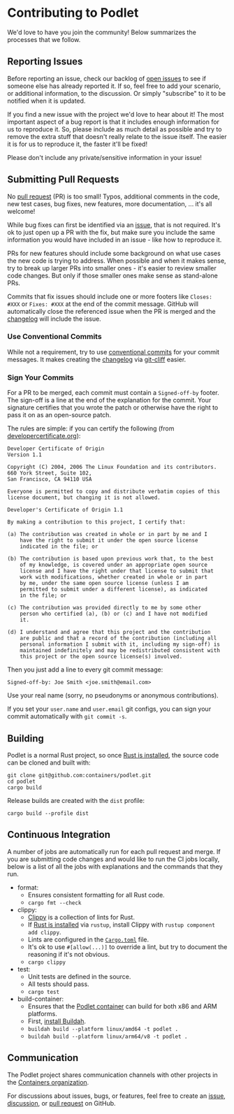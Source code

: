 # Contributing to Podlet

We'd love to have you join the community! Below summarizes the processes that we follow.

## Reporting Issues

Before reporting an issue, check our backlog of
[open issues](https://github.com/containers/podlet/issues)
to see if someone else has already reported it. If so, feel free to add
your scenario, or additional information, to the discussion. Or simply
"subscribe" to it to be notified when it is updated.

If you find a new issue with the project we'd love to hear about it! The most
important aspect of a bug report is that it includes enough information for
us to reproduce it. So, please include as much detail as possible and try
to remove the extra stuff that doesn't really relate to the issue itself.
The easier it is for us to reproduce it, the faster it'll be fixed!

Please don't include any private/sensitive information in your issue!

## Submitting Pull Requests

No [pull request] (PR) is too small! Typos, additional comments in the code,
new test cases, bug fixes, new features, more documentation, ... it's all
welcome!

While bug fixes can first be identified via an [issue], that is not required.
It's ok to just open up a PR with the fix, but make sure you include the same
information you would have included in an issue - like how to reproduce it.

PRs for new features should include some background on what use cases the
new code is trying to address. When possible and when it makes sense, try to break up
larger PRs into smaller ones - it's easier to review smaller
code changes. But only if those smaller ones make sense as stand-alone PRs.

Commits that fix issues should include one or more footers like `Closes: #XXX` or `Fixes: #XXX` at the
end of the commit message. GitHub will automatically close the referenced issue when the PR is merged
and the [changelog] will include the issue.

### Use Conventional Commits

While not a requirement, try to use [conventional commits](https://www.conventionalcommits.org) for
your commit messages. It makes creating the [changelog] via [git-cliff](https://git-cliff.org/) easier.

### Sign Your Commits

For a PR to be merged, each commit must contain a `Signed-off-by` footer. The sign-off is a
line at the end of the explanation for the commit. Your signature certifies that you wrote the patch
or otherwise have the right to pass it on as an open-source patch.

The rules are simple: if you can certify the following (from [developercertificate.org](https://developercertificate.org/)):

```
Developer Certificate of Origin
Version 1.1

Copyright (C) 2004, 2006 The Linux Foundation and its contributors.
660 York Street, Suite 102,
San Francisco, CA 94110 USA

Everyone is permitted to copy and distribute verbatim copies of this
license document, but changing it is not allowed.

Developer's Certificate of Origin 1.1

By making a contribution to this project, I certify that:

(a) The contribution was created in whole or in part by me and I
    have the right to submit it under the open source license
    indicated in the file; or

(b) The contribution is based upon previous work that, to the best
    of my knowledge, is covered under an appropriate open source
    license and I have the right under that license to submit that
    work with modifications, whether created in whole or in part
    by me, under the same open source license (unless I am
    permitted to submit under a different license), as indicated
    in the file; or

(c) The contribution was provided directly to me by some other
    person who certified (a), (b) or (c) and I have not modified
    it.

(d) I understand and agree that this project and the contribution
    are public and that a record of the contribution (including all
    personal information I submit with it, including my sign-off) is
    maintained indefinitely and may be redistributed consistent with
    this project or the open source license(s) involved.
```

Then you just add a line to every git commit message:

```
Signed-off-by: Joe Smith <joe.smith@email.com>
```

Use your real name (sorry, no pseudonyms or anonymous contributions).

If you set your `user.name` and `user.email` git configs, you can sign your
commit automatically with `git commit -s`.

## Building

Podlet is a normal Rust project, so once [Rust is installed],
the source code can be cloned and built with:

```shell
git clone git@github.com:containers/podlet.git
cd podlet
cargo build
```

Release builds are created with the `dist` profile:

```shell
cargo build --profile dist
```

## Continuous Integration

A number of jobs are automatically run for each pull request and merge.
If you are submitting code changes and would like to run the CI jobs locally,
below is a list of all the jobs with explanations and the commands that they run. 

- format:
  - Ensures consistent formatting for all Rust code.
  - `cargo fmt --check`
- clippy:
  - [Clippy](https://github.com/rust-lang/rust-clippy) is a collection of lints for Rust.
  - If [Rust is installed] via `rustup`, install Clippy with `rustup component add clippy`.
  - Lints are configured in the [`Cargo.toml`](./Cargo.toml) file.
  - It's ok to use `#[allow(...)]` to override a lint,
    but try to document the reasoning if it's not obvious.
  - `cargo clippy`
- test:
  - Unit tests are defined in the source.
  - All tests should pass.
  - `cargo test`
- build-container:
  - Ensures that the [Podlet container](./Containerfile) can build for both x86 and ARM platforms.
  - First, [install Buildah](https://github.com/containers/buildah/blob/main/install.md).
  - `buildah build --platform linux/amd64 -t podlet .`
  - `buildah build --platform linux/arm64/v8 -t podlet .`

## Communication

The Podlet project shares communication channels with other projects in the [Containers organization](https://github.com/containers#-community).

For discussions about issues, bugs, or features, feel free to create an [issue], [discussion], or [pull request] on GitHub.


[changelog]: ./CHANGELOG.md
[discussion]: https://github.com/containers/podlet/discussions
[issue]: https://github.com/containers/podlet/issues
[pull request]: https://github.com/containers/podlet/pulls
[Rust is installed]: https://www.rust-lang.org/tools/install
